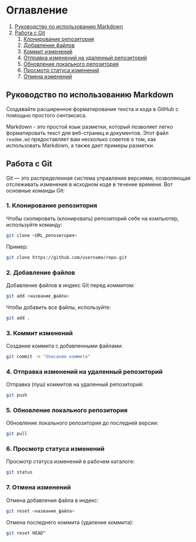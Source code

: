 # Оглавление

1. [Руководство по использованию Markdown](#руководство-по-использованию-markdown)
2. [Работа с Git](#работа-с-git)
   1. [Клонирование репозитория](#1-клонирование-репозитория)
   2. [Добавление файлов](#2-добавление-файлов)
   3. [Коммит изменений](#3-коммит-изменений)
   4. [Отправка изменений на удаленный репозиторий](#4-отправка-изменений-на-удаленный-репозиторий)
   5. [Обновление локального репозитория](#5-обновление-локального-репозитория)
   6. [Просмотр статуса изменений](#6-просмотр-статуса-изменений)
   7. [Отмена изменений](#7-отмена-изменений)

## Руководство по использованию Markdown

Создавайте расширенное форматирование текста и кода в GitHub с помощью простого синтаксиса.

Markdown - это простой язык разметки, который позволяет легко форматировать текст для веб-страниц и документов. Этот файл `readme.md` предоставляет вам несколько советов о том, как использовать Markdown, а также дает примеры разметки.

## Работа с Git

Git — это распределенная система управления версиями, позволяющая отслеживать изменения в исходном коде в течение времени. Вот основные команды Git:

### 1. Клонирование репозитория

Чтобы скопировать (клонировать) репозиторий себе на компьютер, используйте команду:

```bash
git clone <URL_репозитория>
```

Пример:
```bash
git clone https://github.com/username/repo.git
```

### 2. Добавление файлов

Добавление файлов в индекс Git перед коммитом:
```bash
git add <название_файла>
```

Чтобы добавить все файлы, используйте:
```bash
git add .
```

### 3. Коммит изменений

Создание коммита с добавленными файлами:
```bash
git commit -m "Описание коммита"
```

### 4. Отправка изменений на удаленный репозиторий

Отправка (пуш) коммитов на удаленный репозиторий:
```bash
git push
```

### 5. Обновление локального репозитория

Обновление локального репозитория до последней версии:
```bash
git pull
```

### 6. Просмотр статуса изменений

Просмотр статуса изменений в рабочем каталоге:
```bash
git status
```

### 7. Отмена изменений

Отмена добавления файла в индекс:
```bash
git reset <название_файла>
```

Отмена последнего коммита (удаление коммита):
```bash
git reset HEAD^
```